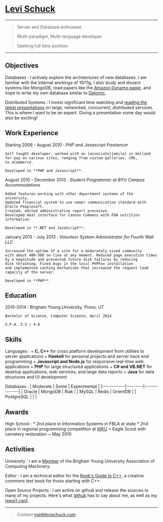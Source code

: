 # [Levi Schuck](mailto:me@levischuck.com)

----

> Server and Database enthusiast.
>
> Multi-paradigm, Multi-language developer.
>
> Seeking full time position.

----

## Objectives
Databases
:   I actively explore the architectures of new databases.
    I am familiar with the internal workings of 10/11g,
    I also study and dissect systems like MongoDB, read papers like the
    [Amazon Dynamo paper][Dynamo], and hope to write my own database similar
    to [Datomic][].

Distributed Systems
:   I invest significant time watching and [reading the latest presentations][Speakerdeck]
    on large, networked, concurrent, distributed services. This is where
    I want to be an expert. Giving a presentation some day would also be
    exciting!

## Work Experience

Starting 2006 - August 2010
:   *PHP and Javascript Freelancer*
    
    Self taught developer, worked with an [associate][emile] in Holland
    for pay on various sites, ranging from custom galleries, CMS,
    to eCommerce.

    Developed in **PHP and Javascript**.

August 2010 - December 2012
:   *Student Programmer at BYU Campus Accommodations*

    Added features working with other department systems of the university.
    Updated financial system to use newer communication standard with Oracle Peoplesoft.
    Created, edited administrative report processes.
    Developed meal interface for Cannon Commons with FDA nutrition information.

    Developed in **.NET and JavaScript**.

    

January 2013 - July 2013
:   *Volunteer System Administrator for Fourth Wall LLC*
    
    Increased the uptime of a site for a moderately sized community
    with about 400-500 on-line at any moment. Reduced page execution times
    by a magnitude and prevented future disk failures by reducing
    disk thrashing. Fixed bugs in the local PHPFox installation
    and implemented caching mechanisms that increased the request load
    capacity of the server.

    Developed in **PHP**.


## Education

2010-2014
:   Brigham Young University, Provo, UT

    Bachelor of Science, Computer Science, April 2014

    G.P.A. 3.3 / 4.0

## Skills

Languages
:   + **C, C++** for cross platform development from utilities
        to server applications
    + **Haskell** for personal projects and server back end programming
    + **Javascript and Node.js** for responsive real-time web applications
    + **PHP** for large structured applications
    + **C# and VB.NET** for desktop applications, web services, and
        large data reports
    + **Java** for data structures and UI development

Databases
:   | Moderate   | Some    | Experimental |
    |:-----------|:--------|:-------------|
    | Oracle     | MongoDB | Riak         |
    | MySQL      | Redis   | OrientDB     |
    | PostgreSQL |         |              |

## Awards

High School
:   * 2nd place in Information Systems in FBLA at state
    * 2nd place in regional programming competition at [WKU][]
    * Eagle Scout with cemetery restoration ~ May 2010

## Activities

University
:   I am a [Member][] of the Brigham Young University
    Association of Computing Machinery.

Editor
:   I am a technical editor for the [Rook's Guide to C++][rook], a creative 
    commons text book for those starting with C++.

Open Source Projects
:   I am active on github and release the sources to many of my
    projects. Here's what [github](http://resume.github.io/?kloplop321) has
    to say about me, as well as my [report card](http://osrc.dfm.io/kloplop321).

----

> Contact [me@levischuck.com](mailto:me@levischuck.com)

[Dynamo]: http://www.read.seas.harvard.edu/~kohler/class/cs239-w08/decandia07dynamo.pdf
[Datomic]: http://www.datomic.com/
[Speakerdeck]: https://speakerdeck.com/kloplop321/stars
[emile]: http://emilenijssen.nl/
[wku]: http://wku.edu/cs/
[member]: http://acm.byu.edu/#/members
[rook]: http://www.kickstarter.com/projects/261336366/the-rooks-guide-to-c-a-creative-commons-licensed-t